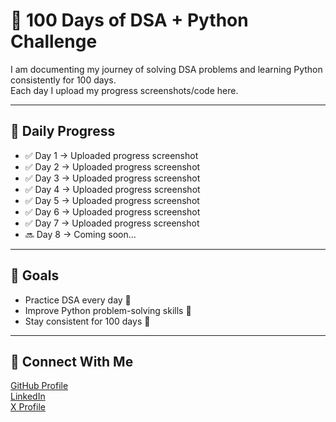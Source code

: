 # 🚀 100 Days of DSA + Python Challenge  

I am documenting my journey of solving DSA problems and learning Python consistently for 100 days.  
Each day I upload my progress screenshots/code here.  

---

## 📅 Daily Progress  

- ✅ Day 1 → Uploaded progress screenshot  
- ✅ Day 2 → Uploaded progress screenshot  
- ✅ Day 3 → Uploaded progress screenshot 
- ✅ Day 4 → Uploaded progress screenshot  
- ✅ Day 5 → Uploaded progress screenshot  
- ✅ Day 6 → Uploaded progress screenshot
- ✅ Day 7 → Uploaded progress screenshot    
- 🔜 Day 8 → Coming soon...  

---

## 🎯 Goals
- Practice DSA every day 🧠
- Improve Python problem-solving skills 🐍
- Stay consistent for 100 days 💯

---

## 🌟 Connect With Me
[GitHub Profile](https://github.com/carrybhai1308-cmyk)  
[LinkedIn](https://linkedin.com/in/https://www.linkedin.com/in/shivam-rajput-b0407632b?utm_source=share&utm_campaign=share_via&utm_content=profile&utm_medium=android_app)  
[X Profile](https://x.com/ShivamR65014299?t=mK4DLf8qPGPKSdPJT5iL9w&s=08)
